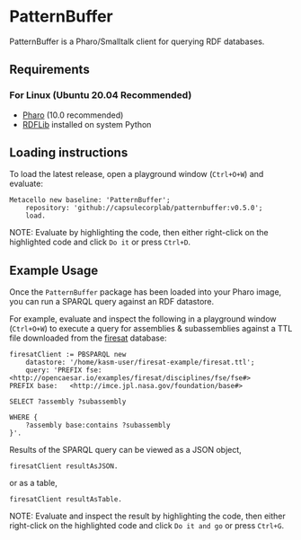 # PatternBuffer

PatternBuffer is a Pharo/Smalltalk client for querying RDF databases.

## Requirements

### For Linux (Ubuntu 20.04 Recommended)

- [Pharo](https://pharo.org/download) (10.0 recommended)
- [RDFLib](https://github.com/RDFLib/rdflib) installed on system Python

## Loading instructions

To load the latest release, open a playground window (`Ctrl+O+W`) and evaluate:

```smalltalk
Metacello new baseline: 'PatternBuffer';
    repository: 'github://capsulecorplab/patternbuffer:v0.5.0';
    load.
```

NOTE: Evaluate by highlighting the code, then either right-click on the highlighted code and click `Do it` or press `Ctrl+D`.

## Example Usage

Once the `PatternBuffer` package has been loaded into your Pharo image, you can run a SPARQL query against an RDF datastore.

For example, evaluate and inspect the following in a playground window (`Ctrl+O+W`) to execute a query for assemblies & subassemblies against a TTL file downloaded from the [firesat](https://github.com/opencaesar/firesat-example) database:

```smalltalk
firesatClient := PBSPARQL new
    datastore: '/home/kasm-user/firesat-example/firesat.ttl';
    query: 'PREFIX fse:   <http://opencaesar.io/examples/firesat/disciplines/fse/fse#>
PREFIX base:   <http://imce.jpl.nasa.gov/foundation/base#>

SELECT ?assembly ?subassembly

WHERE {
	?assembly base:contains ?subassembly
}'.
```

Results of the SPARQL query can be viewed as a JSON object,

```smalltalk
firesatClient resultAsJSON.
```

or as a table,

```smalltalk
firesatClient resultAsTable.
```

NOTE: Evaluate and inspect the result by highlighting the code, then either right-click on the highlighted code and click `Do it and go` or press `Ctrl+G`.
